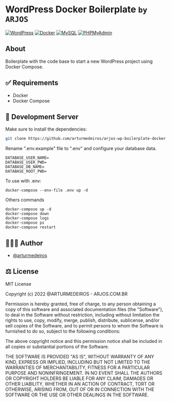 # WordPress Docker Boilerplate ```by ARJOS```

[![WordPress](https://img.shields.io/badge/Wordpress-000?style=for-the-badge&logo=Wordpress)](https://br.wordpress.org/)
[![Docker](https://img.shields.io/badge/Docker-000?style=for-the-badge&logo=Docker)](https://hub.docker.com/)
[![MySQL](https://img.shields.io/badge/MySQL-000?style=for-the-badge&logo=MySQL)](https://www.mysql.com/)
[![PHPMyAdmin](https://img.shields.io/badge/PHPMyAdmin-000?style=for-the-badge&logo=PHPMyAdmin)](https://www.phpmyadmin.net/)

## About

Boilerplate with the code base to start a new WordPress project using Docker Compose.


## ✅ Requirements

- Docker
- Docker Compose

## 🚀 Development Server

Make sure to install the dependencies:

```bash
git clone https://github.com/arturmedeiros/arjos-wp-boilerplate-docker.git
```

Rename ".env.example" file to ".env" and configure your database data.

```shell
DATABASE_USER_NAME=
DATABASE_USER_PWD=
DATABASE_DB_NAME=
DATABASE_ROOT_PWD=
```

To use with .env:

```shell
docker-compose --env-file .env up -d
```

Others commands
```shell
docker-compose up -d
docker-compose down
docker-compose logs
docker-compose ps
docker-compose restart
```

## 🧑🏻‍💻 Author

- [@arturmedeiros](https://www.github.com/arturmedeiros)

## ⚖️ License
MIT License

Copyright (c) 2022 @ARTURMEDEIROS - ARJOS.COM.BR

Permission is hereby granted, free of charge, to any person obtaining a copy of this software and associated documentation files (the "Software"), to deal in the Software without restriction, including without limitation the rights to use, copy, modify, merge, publish, distribute, sublicense, and/or sell copies of the Software, and to permit persons to whom the Software is furnished to do so, subject to the following conditions:

The above copyright notice and this permission notice shall be included in all copies or substantial portions of the Software.

THE SOFTWARE IS PROVIDED "AS IS", WITHOUT WARRANTY OF ANY KIND, EXPRESS OR IMPLIED, INCLUDING BUT NOT LIMITED TO THE WARRANTIES OF MERCHANTABILITY, FITNESS FOR A PARTICULAR PURPOSE AND NONINFRINGEMENT. IN NO EVENT SHALL THE AUTHORS OR COPYRIGHT HOLDERS BE LIABLE FOR ANY CLAIM, DAMAGES OR OTHER LIABILITY, WHETHER IN AN ACTION OF CONTRACT, TORT OR OTHERWISE, ARISING FROM, OUT OF OR IN CONNECTION WITH THE SOFTWARE OR THE USE OR OTHER DEALINGS IN THE SOFTWARE.
